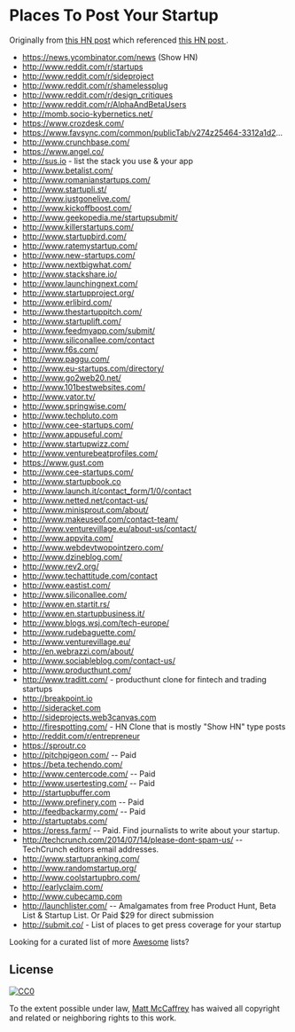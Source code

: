 # Places To Post Your Startup

Originally from [this HN post](https://news.ycombinator.com/item?id=7248460) which referenced [this HN post ](https://news.ycombinator.com/item?id=6492109).

* https://news.ycombinator.com/news (Show HN)
* http://www.reddit.com/r/startups
* http://www.reddit.com/r/sideproject
* http://www.reddit.com/r/shamelessplug
* http://www.reddit.com/r/design_critiques
* http://www.reddit.com/r/AlphaAndBetaUsers
* http://momb.socio-kybernetics.net/
* https://www.crozdesk.com/
* https://www.favsync.com/common/publicTab/v274z25464-3312a1d2...
* http://www.crunchbase.com/
* https://www.angel.co/
* http://sus.io - list the stack you use & your app
* http://www.betalist.com/
* http://www.romanianstartups.com/
* http://www.startupli.st/
* http://www.justgonelive.com/
* http://www.kickoffboost.com/
* http://www.geekopedia.me/startupsubmit/
* http://www.killerstartups.com/
* http://www.startupbird.com/
* http://www.ratemystartup.com/
* http://www.new-startups.com/
* http://www.nextbigwhat.com/
* http://www.stackshare.io/
* http://www.launchingnext.com/
* http://www.startupproject.org/
* http://www.erlibird.com/
* http://www.thestartuppitch.com/
* http://www.startuplift.com/
* http://www.feedmyapp.com/submit/
* http://www.siliconallee.com/contact
* http://www.f6s.com/
* http://www.paggu.com/
* http://www.eu-startups.com/directory/
* http://www.go2web20.net/
* http://www.101bestwebsites.com/
* http://www.vator.tv/
* http://www.springwise.com/
* http://www.techpluto.com
* http://www.cee-startups.com/
* http://www.appuseful.com/
* http://www.startupwizz.com/
* http://www.venturebeatprofiles.com/
* https://www.gust.com
* http://www.cee-startups.com/
* http://www.startupbook.co
* http://www.launch.it/contact_form/1/0/contact
* http://www.netted.net/contact-us/
* http://www.minisprout.com/about/
* http://www.makeuseof.com/contact-team/
* http://www.venturevillage.eu/about-us/contact/
* http://www.appvita.com/
* http://www.webdevtwopointzero.com/
* http://www.dzineblog.com/
* http://www.rev2.org/
* http://www.techattitude.com/contact
* http://www.eastist.com/
* http://www.siliconallee.com/
* http://www.en.startit.rs/
* http://www.en.startupbusiness.it/
* http://www.blogs.wsj.com/tech-europe/
* http://www.rudebaguette.com/
* http://www.venturevillage.eu/
* http://en.webrazzi.com/about/
* http://www.sociableblog.com/contact-us/
* http://www.producthunt.com/
* http://www.traditt.com/ - producthunt clone for fintech and trading startups
* http://breakpoint.io
* http://sideracket.com
* http://sideprojects.web3canvas.com
* http://firespotting.com/ - HN Clone that is mostly "Show HN" type posts
* http://reddit.com/r/entrepreneur
* https://sproutr.co
* http://pitchpigeon.com/ -- Paid
* https://beta.techendo.com/
* http://www.centercode.com/ -- Paid
* http://www.usertesting.com/ -- Paid
* http://startupbuffer.com
* http://www.prefinery.com -- Paid
* http://feedbackarmy.com/ -- Paid
* http://startuptabs.com/
* https://press.farm/ -- Paid. Find journalists to write about your startup.
* http://techcrunch.com/2014/07/14/please-dont-spam-us/ -- TechCrunch editors email addresses.
* http://www.startupranking.com/
* http://www.randomstartup.org/
* http://www.coolstartupbro.com/
* http://earlyclaim.com/
* http://www.cubecamp.com
* http://launchlister.com/ -- Amalgamates from free Product Hunt, Beta List & Startup List. Or Paid $29 for direct submission
* http://submit.co/ - List of places to get press coverage for your startup

Looking for a curated list of more [Awesome](https://github.com/sindresorhus/awesome) lists?

## License

[![CC0](http://i.creativecommons.org/p/zero/1.0/88x31.png)](http://creativecommons.org/publicdomain/zero/1.0/)

To the extent possible under law, [Matt McCaffrey](http://www.mattmccaffrey.com/) has waived all copyright and related or neighboring rights to this work.
